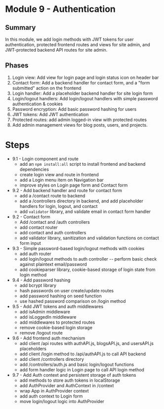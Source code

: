 # Module 9 - Authentication

## Summary

In this module, we add login methods with JWT tokens for user authentication, protected frontend routes and views for site admin, and JWT-protected backend API routes for site admin.

## Phases

1. Login view: Add view for login page and login status icon on header bar
2. Contact form: Add a backend handler for contact form, and a "form submitted" action on the frontend
3. Login handler: Add a placeholder backend handler for site login form
4. Login/logout handlers: Add login/logout handlers with simple password authentication & cookies
5. Password encryption: Add basic password hashing for users
6. JWT tokens: Add JWT authentication
7. Protected routes: add admin logged-in view with protected routes
8. Add admin management views for blog posts, users, and projects.

# Steps

- 9.1 - Login component and route
  - add an `npm install:all` script to install frontend and backend dependencies
  - create login view and route in frontend
  - add a Login menu item on Navigation bar
  - improve styles on Login page form and Contact form
- 9.2 - Add backend handler and route for contact form
  - add a /contact route to backend
  - add a /controllers directory in backend, and add placeholder handlers for login, logout, and contact
  - add `validator` library, and validate email in contact form handler
- 9.2 - Contact form
  - Add /contact and /auth controllers
  - add contact router
  - add contact and auth controllers
  - add validator library, sanitization and validation functions on contact form input
- 9.3 - Simple password-based login/logout methods with cookies
  - add auth router
  - add login/logout methods to auth controller -- perform basic check against plaintext email/password
  - add cookieparser library, cookie-based storage of login state from login method
- 9.4 - Add password hashing
  - add bcrypt library
  - hash passwords on user create/update routes
  - add password hashing on seed function
  - use hashed password comparison on /login method
- 9.5 - Add JWT tokens and auth middlewares
  - add isAdmin middleware
  - add isLoggedIn middleware
  - add middlewares to protected routes
  - remove cookie-based login storage
  - remove /logout route
- 9.6 - Add frontend auth mechanism
  - add client /api routes with authAPI.js, blogsAPI.js, and usersAPI.js placeholders
  - add client /login method to /api/authAPI.js to call API backend
  - add client /controllers directory
  - add /controllers/auth.js and basic login/logout functions
  - add form handler logic in Login page to call API login method
- 9.7 - Add Auth context and persistent storage of auth tokens
  - add methods to store auth tokens in localStorage
  - add AuthProvider and AuthContext in /context
  - wrap App in AuthProvider context
  - add auth context to Login form
  - move login/logout logic into AuthProvider
